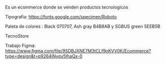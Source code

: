 Es un ecommerce donde se venden productos tecnologicos 

Tipografia: https://fonts.google.com/specimen/Roboto

Paleta de colores : Black 070707, Ash gray B4B8AB y SGBUS green 5EEB5B

TecnoStore

Trabajo Figma: https://www.figma.com/file/9SDBJXNE7M3tCLf9oKVV0K/Ecommerce?type=design&t=p9264jNyqy5IhaQx-0